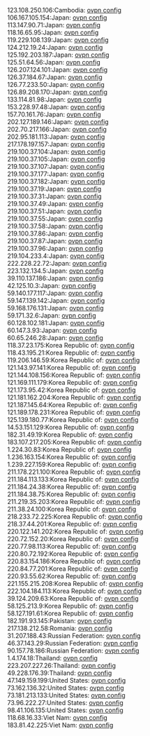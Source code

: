 123.108.250.106:Cambodia: [ovpn config](vpn/123_108_250_106.ovpn)  
106.167.105.154:Japan: [ovpn config](vpn/106_167_105_154.ovpn)  
113.147.90.71:Japan: [ovpn config](vpn/113_147_90_71.ovpn)  
118.16.65.95:Japan: [ovpn config](vpn/118_16_65_95.ovpn)  
119.229.108.139:Japan: [ovpn config](vpn/119_229_108_139.ovpn)  
124.212.19.24:Japan: [ovpn config](vpn/124_212_19_24.ovpn)  
125.192.203.187:Japan: [ovpn config](vpn/125_192_203_187.ovpn)  
125.51.64.56:Japan: [ovpn config](vpn/125_51_64_56.ovpn)  
126.207.124.101:Japan: [ovpn config](vpn/126_207_124_101.ovpn)  
126.37.184.67:Japan: [ovpn config](vpn/126_37_184_67.ovpn)  
126.77.233.50:Japan: [ovpn config](vpn/126_77_233_50.ovpn)  
126.89.208.170:Japan: [ovpn config](vpn/126_89_208_170.ovpn)  
133.114.81.98:Japan: [ovpn config](vpn/133_114_81_98.ovpn)  
153.228.97.48:Japan: [ovpn config](vpn/153_228_97_48.ovpn)  
157.70.161.76:Japan: [ovpn config](vpn/157_70_161_76.ovpn)  
202.127.189.146:Japan: [ovpn config](vpn/202_127_189_146.ovpn)  
202.70.217.166:Japan: [ovpn config](vpn/202_70_217_166.ovpn)  
202.95.181.113:Japan: [ovpn config](vpn/202_95_181_113.ovpn)  
217.178.197.157:Japan: [ovpn config](vpn/217_178_197_157.ovpn)  
219.100.37.104:Japan: [ovpn config](vpn/219_100_37_104.ovpn)  
219.100.37.105:Japan: [ovpn config](vpn/219_100_37_105.ovpn)  
219.100.37.107:Japan: [ovpn config](vpn/219_100_37_107.ovpn)  
219.100.37.177:Japan: [ovpn config](vpn/219_100_37_177.ovpn)  
219.100.37.182:Japan: [ovpn config](vpn/219_100_37_182.ovpn)  
219.100.37.19:Japan: [ovpn config](vpn/219_100_37_19.ovpn)  
219.100.37.31:Japan: [ovpn config](vpn/219_100_37_31.ovpn)  
219.100.37.49:Japan: [ovpn config](vpn/219_100_37_49.ovpn)  
219.100.37.51:Japan: [ovpn config](vpn/219_100_37_51.ovpn)  
219.100.37.55:Japan: [ovpn config](vpn/219_100_37_55.ovpn)  
219.100.37.58:Japan: [ovpn config](vpn/219_100_37_58.ovpn)  
219.100.37.86:Japan: [ovpn config](vpn/219_100_37_86.ovpn)  
219.100.37.87:Japan: [ovpn config](vpn/219_100_37_87.ovpn)  
219.100.37.96:Japan: [ovpn config](vpn/219_100_37_96.ovpn)  
219.104.233.4:Japan: [ovpn config](vpn/219_104_233_4.ovpn)  
222.228.22.72:Japan: [ovpn config](vpn/222_228_22_72.ovpn)  
223.132.134.5:Japan: [ovpn config](vpn/223_132_134_5.ovpn)  
39.110.137.186:Japan: [ovpn config](vpn/39_110_137_186.ovpn)  
42.125.10.3:Japan: [ovpn config](vpn/42_125_10_3.ovpn)  
59.140.177.117:Japan: [ovpn config](vpn/59_140_177_117.ovpn)  
59.147.139.142:Japan: [ovpn config](vpn/59_147_139_142.ovpn)  
59.168.176.131:Japan: [ovpn config](vpn/59_168_176_131.ovpn)  
59.171.32.6:Japan: [ovpn config](vpn/59_171_32_6.ovpn)  
60.128.102.181:Japan: [ovpn config](vpn/60_128_102_181.ovpn)  
60.147.3.93:Japan: [ovpn config](vpn/60_147_3_93.ovpn)  
60.65.246.28:Japan: [ovpn config](vpn/60_65_246_28.ovpn)  
118.37.23.175:Korea Republic of: [ovpn config](vpn/118_37_23_175.ovpn)  
118.43.195.21:Korea Republic of: [ovpn config](vpn/118_43_195_21.ovpn)  
119.206.146.59:Korea Republic of: [ovpn config](vpn/119_206_146_59.ovpn)  
121.143.97.141:Korea Republic of: [ovpn config](vpn/121_143_97_141.ovpn)  
121.144.108.156:Korea Republic of: [ovpn config](vpn/121_144_108_156.ovpn)  
121.169.111.179:Korea Republic of: [ovpn config](vpn/121_169_111_179.ovpn)  
121.173.95.42:Korea Republic of: [ovpn config](vpn/121_173_95_42.ovpn)  
121.181.162.204:Korea Republic of: [ovpn config](vpn/121_181_162_204.ovpn)  
121.187.145.64:Korea Republic of: [ovpn config](vpn/121_187_145_64.ovpn)  
121.189.178.231:Korea Republic of: [ovpn config](vpn/121_189_178_231.ovpn)  
125.139.180.77:Korea Republic of: [ovpn config](vpn/125_139_180_77.ovpn)  
14.53.151.129:Korea Republic of: [ovpn config](vpn/14_53_151_129.ovpn)  
182.31.49.19:Korea Republic of: [ovpn config](vpn/182_31_49_19.ovpn)  
183.107.217.205:Korea Republic of: [ovpn config](vpn/183_107_217_205.ovpn)  
1.224.30.83:Korea Republic of: [ovpn config](vpn/1_224_30_83.ovpn)  
1.236.163.154:Korea Republic of: [ovpn config](vpn/1_236_163_154.ovpn)  
1.239.227.159:Korea Republic of: [ovpn config](vpn/1_239_227_159.ovpn)  
211.178.221.100:Korea Republic of: [ovpn config](vpn/211_178_221_100.ovpn)  
211.184.113.133:Korea Republic of: [ovpn config](vpn/211_184_113_133.ovpn)  
211.184.24.38:Korea Republic of: [ovpn config](vpn/211_184_24_38.ovpn)  
211.184.38.75:Korea Republic of: [ovpn config](vpn/211_184_38_75.ovpn)  
211.219.35.203:Korea Republic of: [ovpn config](vpn/211_219_35_203.ovpn)  
211.38.24.100:Korea Republic of: [ovpn config](vpn/211_38_24_100.ovpn)  
218.233.72.225:Korea Republic of: [ovpn config](vpn/218_233_72_225.ovpn)  
218.37.44.201:Korea Republic of: [ovpn config](vpn/218_37_44_201.ovpn)  
220.122.141.202:Korea Republic of: [ovpn config](vpn/220_122_141_202.ovpn)  
220.72.152.20:Korea Republic of: [ovpn config](vpn/220_72_152_20.ovpn)  
220.77.98.113:Korea Republic of: [ovpn config](vpn/220_77_98_113.ovpn)  
220.80.72.192:Korea Republic of: [ovpn config](vpn/220_80_72_192.ovpn)  
220.83.154.186:Korea Republic of: [ovpn config](vpn/220_83_154_186.ovpn)  
220.84.77.201:Korea Republic of: [ovpn config](vpn/220_84_77_201.ovpn)  
220.93.55.62:Korea Republic of: [ovpn config](vpn/220_93_55_62.ovpn)  
221.155.215.208:Korea Republic of: [ovpn config](vpn/221_155_215_208.ovpn)  
222.104.184.113:Korea Republic of: [ovpn config](vpn/222_104_184_113.ovpn)  
39.124.209.63:Korea Republic of: [ovpn config](vpn/39_124_209_63.ovpn)  
58.125.213.9:Korea Republic of: [ovpn config](vpn/58_125_213_9.ovpn)  
58.127.191.61:Korea Republic of: [ovpn config](vpn/58_127_191_61.ovpn)  
182.191.93.145:Pakistan: [ovpn config](vpn/182_191_93_145.ovpn)  
217.138.212.58:Romania: [ovpn config](vpn/217_138_212_58.ovpn)  
31.207.188.43:Russian Federation: [ovpn config](vpn/31_207_188_43.ovpn)  
46.37.143.29:Russian Federation: [ovpn config](vpn/46_37_143_29.ovpn)  
90.157.78.186:Russian Federation: [ovpn config](vpn/90_157_78_186.ovpn)  
1.4.174.18:Thailand: [ovpn config](vpn/1_4_174_18.ovpn)  
223.207.227.26:Thailand: [ovpn config](vpn/223_207_227_26.ovpn)  
49.228.176.39:Thailand: [ovpn config](vpn/49_228_176_39.ovpn)  
47.149.159.199:United States: [ovpn config](vpn/47_149_159_199.ovpn)  
73.162.136.32:United States: [ovpn config](vpn/73_162_136_32.ovpn)  
73.181.213.133:United States: [ovpn config](vpn/73_181_213_133.ovpn)  
73.96.222.27:United States: [ovpn config](vpn/73_96_222_27.ovpn)  
98.41.106.135:United States: [ovpn config](vpn/98_41_106_135.ovpn)  
118.68.16.33:Viet Nam: [ovpn config](vpn/118_68_16_33.ovpn)  
183.81.42.225:Viet Nam: [ovpn config](vpn/183_81_42_225.ovpn)  

